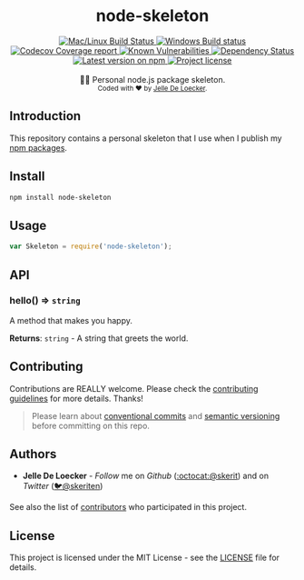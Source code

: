 <h1 align="center">
  <b>node-skeleton</b>
</h1>
<div align="center">
  <!-- CI - TravisCI -->
  <a href="https://travis-ci.org/skerit/node-skeleton">
    <img src="https://img.shields.io/travis/typicode/husky/master.svg?label=Mac%20OSX%20%26%20Linux" alt="Mac/Linux Build Status" />
  </a>

  <!-- CI - AppVeyor -->
  <a href="https://ci.appveyor.com/project/skerit/node-skeleton">
    <img src="https://img.shields.io/appveyor/ci/skerit/node-skeleton/master.svg?label=Windows" alt="Windows Build status" />
  </a>

  <!-- Coverage - Codecov -->
  <a href="https://codecov.io/gh/skerit/node-skeleton">
    <img src="https://img.shields.io/codecov/c/github/skerit/node-skeleton/master.svg" alt="Codecov Coverage report" />
  </a>

  <!-- DM - Snyk -->
  <a href="https://snyk.io/test/github/skerit/node-skeleton?targetFile=package.json">
    <img src="https://snyk.io/test/github/skerit/node-skeleton/badge.svg?targetFile=package.json" alt="Known Vulnerabilities" />
  </a>

  <!-- DM - David -->
  <a href="https://david-dm.org/skerit/node-skeleton">
    <img src="https://david-dm.org/skerit/node-skeleton/status.svg" alt="Dependency Status" />
  </a>
</div>

<div align="center">
  <!-- Version - npm -->
  <a href="https://www.npmjs.com/package/node-skeleton">
    <img src="https://img.shields.io/npm/v/node-skeleton.svg" alt="Latest version on npm" />
  </a>

  <!-- License - MIT -->
  <a href="https://github.com/skerit/node-skeleton#license">
    <img src="https://img.shields.io/github/license/skerit/node-skeleton.svg" alt="Project license" />
  </a>
</div>
<br>
<div align="center">
  👷🏼 Personal node.js package skeleton.
</div>
<div align="center">
  <sub>
    Coded with ❤️ by <a href="#authors">Jelle De Loecker</a>.
  </sub>
</div>


## Introduction

This repository contains a personal skeleton that I use when I publish my [npm packages](https://www.npmjs.com/~skerit).

## Install

```bash
npm install node-skeleton
```

## Usage

```js
var Skeleton = require('node-skeleton');
```

## API
<a name="hello"></a>

### hello() ⇒ `string`
A method that makes you happy.

**Returns**: <code>string</code> - A string that greets the world.  

## Contributing
Contributions are REALLY welcome.
Please check the [contributing guidelines](.github/contributing.md) for more details. Thanks!

> Please learn about [conventional commits](https://conventionalcommits.org/) and [semantic versioning](https://semver.org/) before committing on this repo.

## Authors
- **Jelle De Loecker** -  *Follow* me on *Github* ([:octocat:@skerit](https://github.com/skerit)) and on  *Twitter* ([🐦@skeriten](http://twitter.com/intent/user?screen_name=skeriten))

See also the list of [contributors](https://github.com/skerit/node-package-skelethon/contributors) who participated in this project.

## License
This project is licensed under the MIT License - see the [LICENSE](https://github.com/skerit/node-skeleton/LICENSE) file for details.
